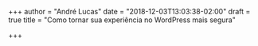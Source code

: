 +++
author = "André Lucas"
date = "2018-12-03T13:03:38-02:00"
draft = true
title = "Como tornar sua experiência no WordPress mais segura"

+++
